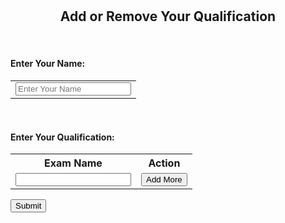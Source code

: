 
<html>
<head>
<title>Add more Qualification</title>
<link rel="stylesheet" href="https://maxcdn.bootstrapcdn.com/bootstrap/3.3.6/css/bootstrap.min.css" />
<script src="https://maxcdn.bootstrapcdn.com/bootstrap/3.3.6/js/bootstrap.min.js"></script>
<script src="https://ajax.googleapis.com/ajax/libs/jquery/2.2.0/jquery.min.js"></script>
</head>
<body>
<div class="container">
<br />
<br />
<h2 align="center">Add or Remove Your Qualification</a></h2><br />
<div class="form-group">
<form name="add_name" id="add_name">
<div class="table-responsive">
<h4>Enter Your Name:</h4>

<table  class="table table-bordered" >
<tr>
<td><input type="text" name="person" placeholder="Enter Your Name" class="form-control name_list"  /></td>
</tr>

</table><br>
<h4> Enter Your Qualification:</h4>
<table  class="table table-bordered" id="dynamic_field">
<tr>
<th>Exam Name</th>
<th>Action</th>
</tr>
<tr>
<td><input type="text" name="name[]"  class="form-control name_list" /></td>
<td><button type="button" name="add" id="add" class="btn btn-success">Add More</button></td>
</tr>
</table>
<input type="button" name="submit" id="submit" class="btn btn-info" value="Submit" />
</div> <br>
</form>
</div>

</div>
<div>
</div>
</body>
</html>

<script>
$(document).ready(function(){
var i=1;
$('#add').click(function(){
i++;
$('#dynamic_field').append('<tr id="row'+i+'"><td><input type="text" name="name[]"  class="form-control name_list" /></td><td><button type="button" name="remove" id="'+i+'" class="btn btn-danger btn_remove">X</button></td></tr>');
});

$(document).on('click', '.btn_remove', function(){
var button_id = $(this).attr("id"); 
$('#row'+button_id+'').remove();
});

$('#submit').click(function(){		
$.ajax({
url:"db.php",
method:"POST",
data:$('#add_name').serialize(),
success:function(data)
{
alert(data);
$('#add_name')[0].reset();
}
});
});

});
</script>




